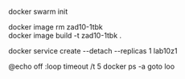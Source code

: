 docker swarm init  

docker image rm zad10-1tbk  
docker image build -t zad10-1tbk .  

docker service create --detach --replicas 1 lab10z1  

@echo off
:loop
    timeout /t 5
    docker ps -a
goto loo
